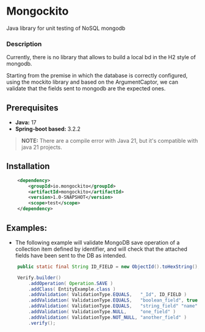 # Mongockito
Java library for unit testing of NoSQL mongodb

### Description
Currently, there is no library that allows to build a local bd in the H2 style of mongodb.

Starting from the premise in which the database is correctly configured, using the mockito library and based on the ArgumentCaptor, 
we can validate that the fields sent to mongodb are the expected ones.

## Prerequisites

* **Java:** 17 
* **Spring-boot based:** 3.2.2
> **NOTE:** There are a compile error with Java 21, but it's compatible with java 21 projects.

## Installation

```xml
    <dependency>
        <groupId>io.mongockito</groupId>
        <artifactId>mongockito</artifactId>
        <version>1.0-SNAPSHOT</version>
        <scope>test</scope>
    </dependency>
```

## Examples:

* The following example will validate MongoDB save operation of a collection item defined by identifier, 
and will check that the attached fields have been sent to the DB as intended.
```java
    public static final String ID_FIELD = new ObjectId().toHexString();

    Verify.builder()
        .addOperation( Operation.SAVE )
        .addClass( EntityExample.class )
        .addValidation( ValidationType.EQUALS,   "_Id", ID_FIELD )
        .addValidation( ValidationType.EQUALS,   "boolean_field", true )
        .addValidation( ValidationType.EQUALS,   "string_field" "name" )
        .addValidation( ValidationType.NULL,     "one_field" )
        .addValidation( ValidationType.NOT_NULL, "another_field" )
        .verify();

```